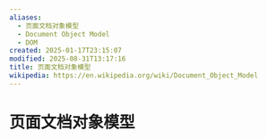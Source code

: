 ```yaml
---
aliases:
  - 页面文档对象模型
  - Document Object Model
  - DOM
created: 2025-01-17T23:15:07
modified: 2025-08-31T13:17:16
title: 页面文档对象模型
wikipedia: https://en.wikipedia.org/wiki/Document_Object_Model
---
```


# 页面文档对象模型
